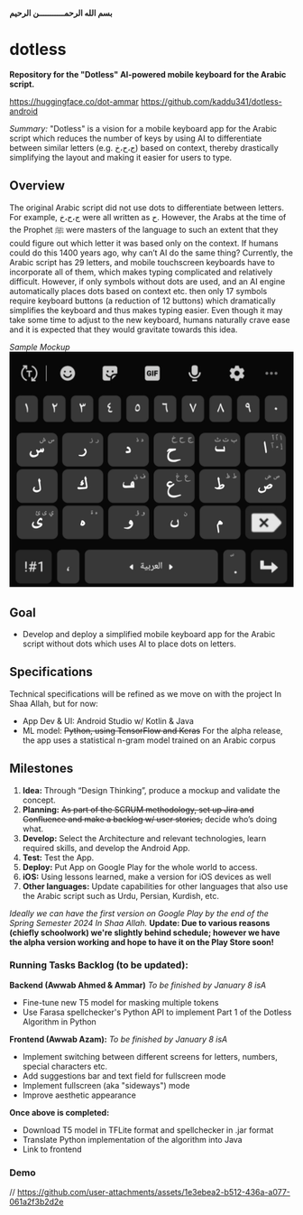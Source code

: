 **بسم الله الرحمـــــــــــن الرحيم**
# dotless
**Repository for the "Dotless" AI-powered mobile keyboard for the Arabic script.**

https://huggingface.co/dot-ammar
https://github.com/kaddu341/dotless-android

*Summary:*
"Dotless" is a vision for a mobile keyboard app for the Arabic script which reduces the number of keys by using AI to differentiate between similar letters (e.g. ج،ح،خ) based on context, thereby drastically simplifying the layout and making it easier for users to type.

## Overview
The original Arabic script did not use dots to differentiate between letters. For example, ج،ح،خ were all written as ح. However, the Arabs at the time of the Prophet ﷺ were masters of the language to such an extent that they could figure out which letter it was based only on the context. If humans could do this 1400 years ago, why can’t AI do the same thing? Currently, the Arabic script has 29 letters, and mobile touchscreen keyboards have to incorporate all of them, which makes typing complicated and relatively difficult. However, if only symbols without dots are used, and an AI engine automatically places dots based on context etc. then only 17 symbols require keyboard buttons (a reduction of 12 buttons) which dramatically simplifies the keyboard and thus makes typing easier. Even though it may take some time to adjust to the new keyboard, humans naturally crave ease and it is expected that they would gravitate towards this idea.

*Sample Mockup*
!['Dotless' Mockup for Android keyboard](assets/ProjectMockup_1.png)

## Goal
- Develop and deploy a simplified mobile keyboard app for the Arabic script without dots which uses AI to place dots on letters.

## Specifications
Technical specifications will be refined as we move on with the project In Shaa Allah, but for now:
- App Dev & UI: Android Studio w/ Kotlin & Java
- ML model: ~~Python, using TensorFlow and Keras~~  For the alpha release, the app uses a statistical n-gram model trained on an Arabic corpus

## Milestones
1. **Idea:** Through “Design Thinking”, produce a mockup and validate the concept.
2. **Planning:** ~~As part of the SCRUM methodology, set up Jira and Confluence and make a backlog w/ user stories,~~ decide who’s doing what.
3. **Develop:** Select the Architecture and relevant technologies, learn required skills, and develop the Android App.
4. **Test:** Test the App.
5. **Deploy:** Put App on Google Play for the whole world to access.
6. **iOS:** Using lessons learned, make a version for iOS devices as well
7. **Other languages:** Update capabilities for other languages that also use the Arabic script such as Urdu, Persian, Kurdish, etc.

*Ideally we can have the first version on Google Play by the end of the Spring Semester 2024 In Shaa Allah.*
**Update: Due to various reasons (chiefly schoolwork) we're slightly behind schedule; however we have the alpha version working and hope to have it on the Play Store soon!**

### Running Tasks Backlog (to be updated):
**Backend (Awwab Ahmed & Ammar)**
*To be finished by January 8 isA*
- Fine-tune new T5 model for masking multiple tokens
- Use Farasa spellchecker's Python API to implement Part 1 of the Dotless Algorithm in Python

**Frontend (Awwab Azam):**
*To be finished by January 8 isA*
- Implement switching between different screens for letters, numbers, special characters etc.
- Add suggestions bar and text field for fullscreen mode
- Implement fullscreen (aka "sideways") mode
- Improve aesthetic appearance

**Once above is completed:**
- Download T5 model in TFLite format and spellchecker in .jar format
- Translate Python implementation of the algorithm into Java
- Link to frontend

### Demo
// https://github.com/user-attachments/assets/1e3ebea2-b512-436a-a077-061a2f3b2d2e


